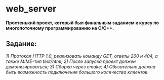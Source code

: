# web_server
**Простенький проект, который был финальным заданием к курсу по многопоточному программированию на С/С++.**
## Задание:
*1) Протокол HTTP 1.0, реализовать команду GET, ответы 200 и 404, а также MIME-тип text/html;*
*2) После запуска проект должен демонизироваться;*
*3) Сборка через cmake;*
*4) Обязательно должна быть возможность подключения большого количества клиентов.*